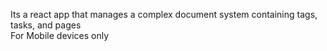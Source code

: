 Its a react app that manages a complex document system containing tags, tasks, and pages <br>
For Mobile devices only
